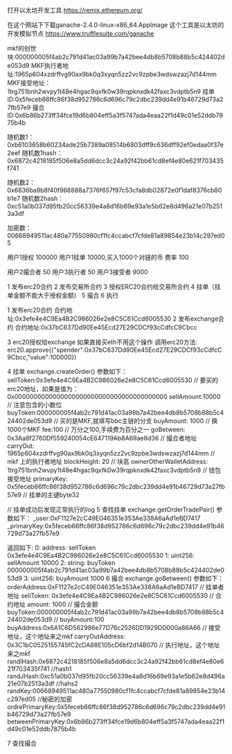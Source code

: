 打开以太坊开发工具
https://remix.ethereum.org/

在这个网站下下载ganache-2.4.0-linux-x86_64.AppImage
这个工具是以太坊的开发模拟节点
https://www.trufflesuite.com/ganache

mkf的创世块:000000005f4ab2c791d41ac03a99b7a42bee4db8b5708b88b5c424402de053d9
MKF执行者地址:1965p604xzdrffvg90ax9bk0q3xyqn5zz2vc9zpbe3wdswzazj7d144mm
MKF接受地址：1trg751bnh2wvpy1t48e4hgac9qxfk0w39rqpknxdk42faxc3vdptb5n9
挂单ID:0x5feceb66ffc86f38d952786c6d696c79c2dbc239dd4e91b46729d73a27fb57e9
撮合ID:0x6b86b273ff34fce19d6b804eff5a3f5747ada4eaa22f1d49c01e52ddb7875b4b

随机数1：0xb6103658b60234ade25b7389a08514b6803dff9c636dff92ef0edaa0f37e2eef
随机数1hash：0x6872c4218185f506e8a5dd6dcc3c24a92f42bb61cd8ef4e80e621f703435f741

随机数2：0x6836ba9b8f40f968888a7376f657f97c53cfa8db02872e0f1daf8376cb80b1e7
随机数2hash：0xc51a0b037d95fb20cc56339e4a8d16b69e93a1e5b62e8d496a21e07b2513a3df

加密数：00668949511ac480a77550980cf1fc4ccabcf7cfde81a89854e23b14c297ed05

用户1授权 100000
用户1挂单 10000,买入1000个对链的币
费率 100

用户2撮合者 50
用户3执行者 50
用户3接受者 9000

1 发布erc20合约
2 发布交易所合约
3 授权ERC20合约给交易所合约
4 挂单（挂单金额不能大于授权金额）
5 撮合
6 执行

1 发布erc20合约
合约地址:0x3efe4e4C9Ea4B2C986026e2e8C5C61Ccd6005530
2 发布exchange合约
合约地址:0x37bC637Dd90Ee45Ecd27E29CDCf93cCdfcC9Cbcc

3 erc20授权给exchange
如果直接买eth不用这个操作
调用erc20方法: erc20.approve({"spender":0x37bC637Dd90Ee45Ecd27E29CDCf93cCdfcC9Cbcc,"value":100000})

4 挂单
exchange.createOrder()
参数如下：
sellToken:0x3efe4e4C9Ea4B2C986026e2e8C5C61Ccd6005530    // 要买的erc20地址，如果是值为：0x0000000000000000000000000000000000000000
sellAmount:10000                                        // 注意包含的小数位
buyToken:000000005f4ab2c791d41ac03a99b7a42bee4db8b5708b88b5c424402de053d9 // 买的是MKF,就填写bbc主链的分支
buyAmount: 1000                                             // 换1000个MKF
fee:100                                                     // 万分之100,手续费为百分之一
goBetween:  0x3Aa8f2760Df559240054cE647119Ab8A69ae8d36      // 撮合者地址
carryOut:   1965p604xzdrffvg90ax9bk0q3xyqn5zz2vc9zpbe3wdswzazj7d144mm // mkf 上的执行者地址 
blockHeight: 20                                                         // 块高
ownerOtherWalletAddress: 1trg751bnh2wvpy1t48e4hgac9qxfk0w39rqpknxdk42faxc3vdptb5n9 // 钱包接受地址
primaryKey:  0x5feceb66ffc86f38d952786c6d696c79c2dbc239dd4e91b46729d73a27fb57e9     // 挂单的主键byte32

// 挂单成功后发现正常执行的log
5 查找挂单
exchange.getOrderTradePair()
参数如下：
_user:0xF1127e2cC49E046351e353Ae338A6aAd1eBD7417
_primaryKey:0x5feceb66ffc86f38d952786c6d696c79c2dbc239dd4e91b46729d73a27fb57e9

返回如下:
    0:
    address: sellToken 0x3efe4e4C9Ea4B2C986026e2e8C5C61Ccd6005530
    1:
    uint256: sellAmount 10000
    2:
    string: buyToken 000000005f4ab2c791d41ac03a99b7a42bee4db8b5708b88b5c424402de053d9
    3:
    uint256: buyAmount 1000
6 撮合
exchange.goBetween()
参数如下：
orderAddress:0xF1127e2cC49E046351e353Ae338A6aAd1eBD7417        // 挂单者地址
sellToken: 0x3efe4e4C9Ea4B2C986026e2e8C5C61Ccd6005530          // 合约地址
amount: 1000                                                   // 撮合金额
buyToken:000000005f4ab2c791d41ac03a99b7a42bee4db8b5708b88b5c424402de053d9 //
buyAmount:100
buyAddress:0x6A1C6D562986e77D76c2526DD1929DD000a86A66               // 接受地址，这个地址来之mkf
carryOutAddress: 0x3C1bC0525155745fC2cDA88E105cD6bf2d14B070          // 执行地址，这个地址来之mkf
randIHash:0x6872c4218185f506e8a5dd6dcc3c24a92f42bb61cd8ef4e80e621f703435f741  //hash1
randJHash:0xc51a0b037d95fb20cc56339e4a8d16b69e93a1e5b62e8d496a21e07b2513a3df  //hahs2
randKey:00668949511ac480a77550980cf1fc4ccabcf7cfde81a89854e23b14c297ed05       //秘密的加密
ordrePrimaryKey:0x5feceb66ffc86f38d952786c6d696c79c2dbc239dd4e91b46729d73a27fb57e9
betweenPrimaryKey:0x6b86b273ff34fce19d6b804eff5a3f5747ada4eaa22f1d49c01e52ddb7875b4b

7 查找撮合
